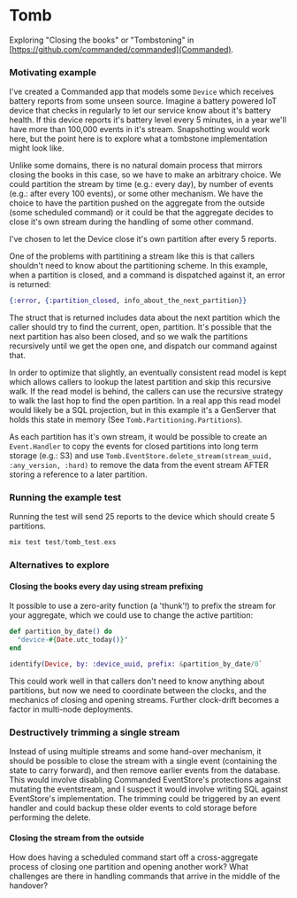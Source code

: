 # Tomb

Exploring "Closing the books" or "Tombstoning" in [https://github.com/commanded/commanded](Commanded).

### Motivating example

I've created a Commanded app that models some `Device` which receives battery reports from some unseen source. Imagine a battery powered IoT device that checks in regularly to let our service know about it's battery health. If this device reports it's battery level every 5 minutes, in a year we'll have more than 100,000 events in it's stream. Snapshotting would work here, but the point here is to explore what a tombstone implementation might look like.

Unlike some domains, there is no natural domain process that mirrors closing the books in this case, so we have to make an arbitrary choice. We could partition the stream by time (e.g.: every day), by number of events (e.g.: after every 100 events), or some other mechanism. We have the choice to have the partition pushed on the aggregate from the outside (some scheduled command) or it could be that the aggregate decides to close it's own stream during the handling of some other command.

I've chosen to let the Device close it's own partition after every 5 reports.

One of the problems with partitining a stream like this is that callers shouldn't need to know about the partitioning scheme. In this example, when a partition is closed, and a command is dispatched against it, an error is returned:

```elixir
{:error, {:partition_closed, info_about_the_next_partition}}
```

The struct that is returned includes data about the next partition which the caller should try to find the current, open, partition. It's possible that the next partition has also been closed, and so we walk the partitions recursively until we get the open one, and dispatch our command against that.

In order to optimize that slightly, an eventually consistent read model is kept which allows callers to lookup the latest partition and skip this recursive walk. If the read model is behind, the callers can use the recursive strategy to walk the last hop to find the open partition. In a real app this read model would likely be a SQL projection, but in this example it's a GenServer that holds this state in memory (See `Tomb.Partitioning.Partitions`).

As each partition has it's own stream, it would be possible to create an `Event.Handler` to copy the events for closed partitions into long term storage (e.g.: S3) and use `Tomb.EventStore.delete_stream(stream_uuid, :any_version, :hard)` to remove the data from the event stream AFTER storing a reference to a later partition.

### Running the example test

Running the test will send 25 reports to the device which should create 5 partitions.

```elixir
mix test test/tomb_test.exs
```

### Alternatives to explore

#### Closing the books every day using stream prefixing
It possible to use a zero-arity function (a 'thunk'!) to prefix the stream for your aggregate, which we could use to change the active partition:

```elixir
def partition_by_date() do
  "device-#{Date.utc_today()}"
end

identify(Device, by: :device_uuid, prefix: &partition_by_date/0`
```

This could work well in that callers don't need to know anything about partitions, but now we need to coordinate between the clocks, and the mechanics of closing and opening streams. Further clock-drift becomes a factor in multi-node deployments.

### Destructively trimming a single stream
Instead of using multiple streams and some hand-over mechanism, it should be possible to close the stream with a single event (containing the state to carry forward), and then remove earlier events from the database. This would involve disabling Commanded EventStore's protections against mutating the eventstream, and I suspect it would involve writing SQL against EventStore's implementation. The trimming could be triggered by an event handler and could backup these older events to cold storage before performing the delete.

#### Closing the stream from the outside
How does having a scheduled command start off a cross-aggregate process of closing one partition and opening another work? What challenges are there in handling commands that arrive in the middle of the handover?
